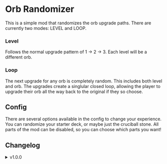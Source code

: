 # Orb Randomizer
This is a simple mod that randomizes the orb upgrade paths. There are currently two modes: LEVEL and LOOP.

### Level
Follows the normal upgrade pattern of 1 -> 2 -> 3. Each level will be a different orb.

### Loop
The next upgrade for any orb is completely random. This includes both level and orb. The upgrades create a singlular closed loop, allowing the player to upgrade their orb all the way back to the original if they so choose.

## Config
There are several options available in the config to change your experience. You can randomize your starter deck, or maybe just the cruciball stone. All parts of the mod can be disabled, so you can choose which parts you want!

## Changelog
<details>
  <summary> v1.0.0 </summary>
     <ul> <li>Initial Commit</li> </ul>
</details>
